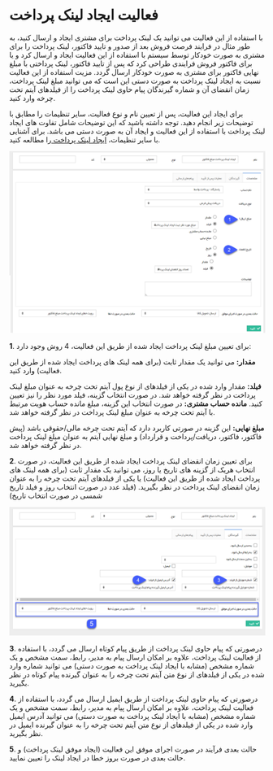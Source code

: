 #  فعالیت ایجاد لینک پرداخت    

با استفاده از این فعالیت می توانید یک لینک پرداخت برای مشتری ایجاد و ارسال کنید، به طور مثال در فرایند فرصت فروش بعد از صدور و تایید فاکتور، لینک پرداخت را برای مشتری به صورت خودکار توسط سیستم با استفاده از این فعالیت ایجاد و ارسال کرد و یا برای فاکتور فروش فرایندی طراحی کرد که پس از تایید فاکتور، لینک پرداختی با مبلغ نهایی فاکتور برای مشتری به صورت خودکار ارسال گردد. مزیت استفاده از این فعالیت نسبت به ایجاد لینک پرداخت به صورت دستی این است که می توانید مبلغ لینک پرداخت، زمان انقضای آن و شماره گیرندگان پیام حاوی لینک پرداخت را از فیلدهای آیتم تحت چرخه وارد کنید.

برای ایجاد این فعالیت، پس از تعیین نام و نوع فعالیت، سایر تنظیمات را مطابق با توضیحات زیر انجام دهید. توجه داشته باشید که این توضیحات شامل تفاوت های ایجاد لینک پرداخت با استفاده از این فعالیت و ایجاد آن به صورت دستی می باشد. برای آشنایی با سایر تنظیمات، [ایجاد لینک پرداخت ](https://github.com/1stco/PayamGostarDocs/blob/master/help%202.5.4/Integrated-bank/Database/Payment-links/Create-payment-link/Create-payment-link.md)را مطالعه کنید.

![](CreatePaymentLink.png)

**1**. برای تعیین مبلغ لینک پرداخت ایجاد شده از طریق این فعالیت، 4 روش وجود دارد:

**مقدار:** می توانید یک مقدار ثابت (برای همه لینک های پرداخت ایجاد شده از طریق این فعالیت) وارد کنید.


**فیلد:** مقدار وارد شده در یکی از فیلدهای از نوع پول آیتم تحت چرخه به عنوان مبلغ لینک پرداخت در نظر گرفته خواهد شد. در صورت انتخاب گزینه، فیلد مورد نظر را نیز تعیین کنید.
**مانده حساب مشتری:** در صورت انتخاب این گزینه، مبلغ مانده حساب هویت مرتبط با آیتم تحت چرخه به عنوان مبلغ لینک پرداخت در نظر گرفته خواهد شد.

**مبلغ نهایی:** این گزینه در صورتی کاربرد دارد که آیتم تحت چرخه مالی/حقوقی باشد (پیش فاکتور، فاکتور، دریافت/پرداخت و قرارداد) و مبلغ نهایی آیتم به عنوان مبلغ لینک پرداخت در نظر گرفته خواهد شد.

**2**. برای تعیین زمان انقضای لینک پرداخت ایجاد شده از طریق این فعالیت، در صورت انتخاب هریک از گزینه های تاریخ یا روز، می توانید یک مقدار ثابت (برای همه لینک های پرداخت ایجاد شده از طریق این فعالیت) یا یکی از فیلدهای آیتم تحت چرخه را به عنوان زمان انقضای لینک پرداخت در نظر بگیرید. (فیلد عدد در صورت انتخاب روز و فیلد تاریخ شمسی در صورت انتخاب تاریخ)

![](CreatePaymentLink2.png)

**3**. درصورتی که پیام حاوی لینک پرداخت از طریق پیام کوتاه ارسال می گردد، با استفاده از فعالیت لینک پرداخت، علاوه بر امکان ارسال پیام به مدیر، رابط، سمت مشخص و یک شماره مشخص (مشابه با ایجاد لینک پرداخت به صورت دستی) می توانید شماره وارد شده در یکی از فیلدهای از نوع متن آیتم تحت چرخه را به عنوان گیرنده پیام کوتاه در نظر بگیرید.

**4**. درصورتی که پیام حاوی لینک پرداخت از طریق ایمیل ارسال می گردد، با استفاده از فعالیت لینک پرداخت، علاوه بر امکان ارسال پیام به مدیر، رابط، سمت مشخص و یک شماره مشخص (مشابه با ایجاد لینک پرداخت به صورت دستی) می توانید آدرس ایمیل وارد شده در یکی از فیلدهای از نوع متن آیتم تحت چرخه را به عنوان گیرنده ایمیل در نظر بگیرید.

**5**. حالت بعدی فرآیند در صورت اجرای موفق این فعالیت (ایجاد موفق لینک پرداخت) و حالت بعدی در صورت بروز خطا در ایجاد لینک را تعیین نمایید.

